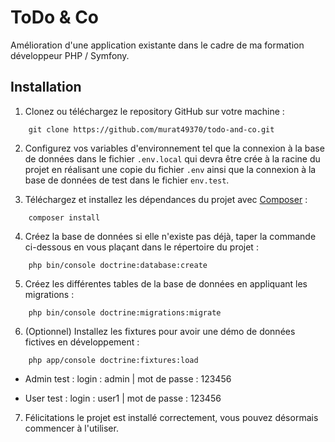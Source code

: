 # ToDo & Co
Amélioration d'une application existante dans le cadre de ma formation développeur PHP / Symfony.


## Installation
1. Clonez ou téléchargez le repository GitHub sur votre machine :
```
    git clone https://github.com/murat49370/todo-and-co.git
```
2. Configurez vos variables d'environnement tel que la connexion à la base de données dans le fichier `.env.local` qui devra être crée à la racine du projet en réalisant une copie du fichier `.env` ainsi que la connexion à la base de données de test dans le fichier `env.test`.

3. Téléchargez et installez les dépendances du projet avec [Composer](https://getcomposer.org/download/) :
```
    composer install
```
4. Créez la base de données si elle n'existe pas déjà, taper la commande ci-dessous en vous plaçant dans le répertoire du projet :
```
    php bin/console doctrine:database:create
```
5. Créez les différentes tables de la base de données en appliquant les migrations :
```
    php bin/console doctrine:migrations:migrate
```
6. (Optionnel) Installez les fixtures pour avoir une démo de données fictives en développement :
```
    php app/console doctrine:fixtures:load
```
- Admin test : 
login : admin | mot de passe : 123456
  
- User test :
login : user1 | mot de passe : 123456

7. Félicitations le projet est installé correctement, vous pouvez désormais commencer à l'utiliser.

